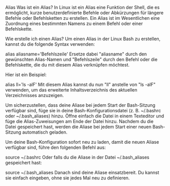 Alias
Was ist ein Alias?
In Linux ist ein Alias eine Funktion der Shell, die es ermöglicht, kurze benutzerdefinierte Befehle oder Abkürzungen für längere Befehle oder Befehlsketten zu erstellen. Ein Alias ist im Wesentlichen eine Zuordnung eines bestimmten Namens zu einem Befehl oder einer Befehlskette.

Wie erstelle ich einen Alias?
Um einen Alias in der Linux Bash zu erstellen, kannst du die folgende Syntax verwenden:

alias aliasname='Befehlszeile'
Ersetze dabei "aliasname" durch den gewünschten Alias-Namen und "Befehlszeile" durch den Befehl oder die Befehlskette, die du mit diesem Alias verknüpfen möchtest.

Hier ist ein Beispiel:

alias ll='ls -alF'
Mit diesem Alias kannst du nun "ll" anstelle von "ls -alF" verwenden, um das erweiterte Inhaltsverzeichnis des aktuellen Verzeichnisses anzuzeigen.

Um sicherzustellen, dass deine Aliase bei jedem Start der Bash-Sitzung verfügbar sind, füge sie in deine Bash-Konfigurationsdatei (z. B. ~/.bashrc oder ~/.bash_aliases) hinzu. Öffne einfach die Datei in einem Texteditor und füge die Alias-Zuweisungen am Ende der Datei hinzu. Nachdem du die Datei gespeichert hast, werden die Aliase bei jedem Start einer neuen Bash-Sitzung automatisch geladen.

Um deine Bash-Konfiguration sofort neu zu laden, damit die neuen Aliase verfügbar sind, führe den folgenden Befehl aus:

source ~/.bashrc
Oder falls du die Aliase in der Datei ~/.bash_aliases gespeichert hast:

source ~/.bash_aliases
Danach sind deine Aliase einsatzbereit. Du kannst sie einfach eingeben, ohne sie jedes Mal neu zu definieren.